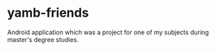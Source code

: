 # yamb-friends
Android application which was a project for one of my subjects during master's degree studies.
